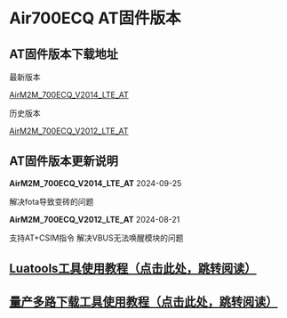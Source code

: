 # Air700ECQ AT固件版本

## AT固件版本下载地址

最新版本

[AirM2M_700ECQ_V2014_LTE_AT](https://cdn.openluat-erp.openluat.com/erp_site_file/product_file/sw_file_20240919015521_AirM2M_700ECQ_V2014_LTE_AT.zip)


历史版本

[AirM2M_700ECQ_V2012_LTE_AT](https://cdn.openluat-erp.openluat.com/erp_site_file/product_file/sw_file_20240820171723_AirM2M_700ECQ_V2012_LTE_AT.zip)


## AT固件版本更新说明

**AirM2M_700ECQ_V2014_LTE_AT** 2024-09-25

解决fota导致变砖的问题


**AirM2M_700ECQ_V2012_LTE_AT** 2024-08-21

支持AT+CSIM指令
解决VBUS无法唤醒模块的问题


## [Luatools工具使用教程（点击此处，跳转阅读）](https://docs.openluat.com/Luatools/)

## [量产多路下载工具使用教程（点击此处，跳转阅读）](https://docs.openluat.com/multi_download/)